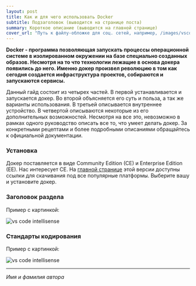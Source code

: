 ```yaml
---
layout: post
title: Как и для чего использовать Docker
subtitle: Подзаголовок (выводится на странице поста)
summary: Короткое описание (выводится на главной странице)
cover_url: "Путь к файлу-обложке для соц. сетей, например, /images/vscode_eslint.png"
---
```


**Docker - программа позволяющая запускать процессы операционной системе в изолированном окружении на базе специально созданных образов. Несмотря на то что технологии лежащие в основа докера появились до него. Именно докер произвел революцию в том как сегодня создается инфраструктура проектов, собираются и запускаются сервисы.**

Данный гайд состоит из четырех частей. В первой устанавливается и запускается докер. Во второй объясняется его суть и польза, а так же варианты использования. В третьей описывается внутреннее устройство. В четвертой описываются некоторые из его дополнительных возможностей. Несмотря на все это, невозможно в рамках одного руководство описать все то, что умеет делать докер. За конкретными рецептами и более подробными описаниями обращайтесь к официальной документации.

### Установка

Докер поставляется в виде Community Edition (CE) и Enterprise Edition (EE). Нас интересует CE. На [главной странице](https://www.docker.com/community-edition) этой версии доступны ссылки для скачивания под все популярные платформы. Выберите вашу и установите докер.

### Заголовок раздела

Пример с картинкой:

![vs code intellisense](/images/javascript_javascript_intellisense.gif)

### Стандарты кодирования

Пример с картинкой:

![vs code intellisense](/images/javascript_javascript_intellisense.gif)

---

*Имя и фамилия автора*
